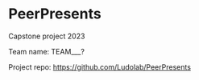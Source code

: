 # PeerPresents
Capstone project 2023

Team name: TEAM___?

Project repo: https://github.com/Ludolab/PeerPresents
